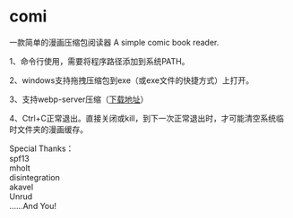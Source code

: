 # comi
一款简单的漫画压缩包阅读器
A simple comic book reader.


1、命令行使用，需要将程序路径添加到系统PATH。

2、windows支持拖拽压缩包到exe（或exe文件的快捷方式）上打开。  

3、支持webp-server压缩（[下载地址](https://github.com/webp-sh/webp_server_go/releases/latest)）

4、Ctrl+C正常退出。直接关闭或kill，到下一次正常退出时，才可能清空系统临时文件夹的漫画缓存。
 
Special Thanks：  
spf13  
mholt  
disintegration  
akavel  
Unrud  
……And You!
